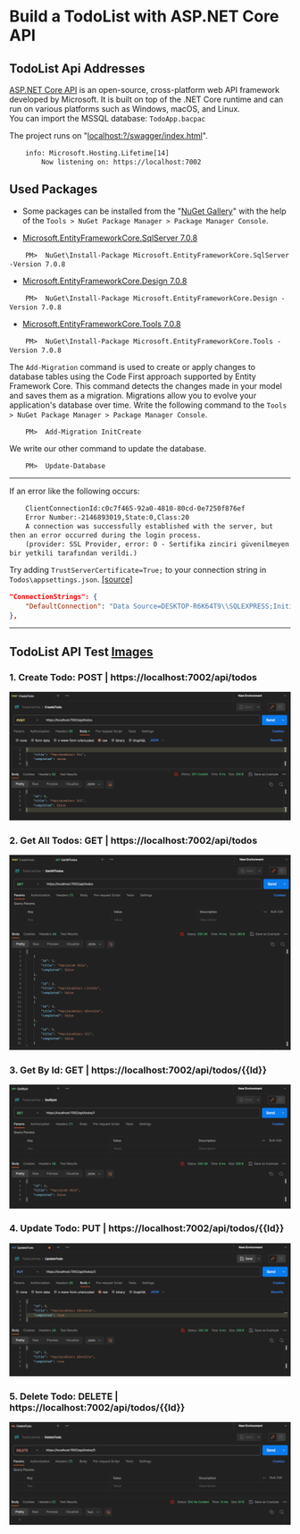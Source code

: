 # Build a TodoList with ASP.NET Core API

## TodoList Api Addresses
[ASP.NET Core API](https://learn.microsoft.com/en-us/aspnet/core/tutorials/first-web-api?view=aspnetcore-7.0&tabs=visual-studio) is an open-source, cross-platform web API framework developed by Microsoft. It is built on top of the .NET Core runtime and can run on various platforms such as Windows, macOS, and Linux.
<br>
You can import the MSSQL database: `TodoApp.bacpac`
<br>

The project runs on "[localhost:?/swagger/index.html](https://localhost:7002/swagger/index.html)".
```
    info: Microsoft.Hosting.Lifetime[14]
        Now listening on: https://localhost:7002
```

## Used Packages

- Some packages can be installed from the "[NuGet Gallery](https://www.nuget.org/packages/Microsoft.AspNet.Identity.Core)" with the help of the `Tools > NuGet Package Manager > Package Manager Console`.

- [Microsoft.EntityFrameworkCore.SqlServer 7.0.8](https://www.nuget.org/packages/Microsoft.EntityFrameworkCore.SqlServer/7.0.8)
```
    PM>  NuGet\Install-Package Microsoft.EntityFrameworkCore.SqlServer -Version 7.0.8
```
- [Microsoft.EntityFrameworkCore.Design	7.0.8](https://www.nuget.org/packages/Microsoft.EntityFrameworkCore.Design/7.0.8)
```
    PM>  NuGet\Install-Package Microsoft.EntityFrameworkCore.Design -Version 7.0.8
```
- [Microsoft.EntityFrameworkCore.Tools 7.0.8](https://www.nuget.org/packages/Microsoft.EntityFrameworkCore.Tools/7.0.8)
```
    PM>  NuGet\Install-Package Microsoft.EntityFrameworkCore.Tools -Version 7.0.8
```

The `Add-Migration` command is used to create or apply changes to database tables using the Code First approach supported by Entity Framework Core. This command detects the changes made in your model and saves them as a migration. Migrations allow you to evolve your application's database over time.
Write the following command to the `Tools > NuGet Package Manager > Package Manager Console`.
```
    PM>  Add-Migration InitCreate
``` 
We write our other command to update the database.
```
    PM>  Update-Database
```

---- 

If an error like the following occurs:
```
    ClientConnectionId:c0c7f465-92a0-4810-80cd-0e7250f876ef
    Error Number:-2146893019,State:0,Class:20
    A connection was successfully established with the server, but then an error occurred during the login process. 
    (provider: SSL Provider, error: 0 - Sertifika zinciri güvenilmeyen bir yetkili tarafından verildi.)
```
Try adding `TrustServerCertificate=True;` to your connection string in `Todos\appsettings.json`. [[source]](https://learn.microsoft.com/en-us/answers/questions/663116/a-connection-was-successfully-established-with-the)
```json
"ConnectionStrings": {
    "DefaultConnection": "Data Source=DESKTOP-R6K64T9\\SQLEXPRESS;Initial Catalog=TodoApp;Integrated Security=True;TrustServerCertificate=True;"
},
```

----
## TodoList API Test [Images](https://github.com/AtakanTurgut/TodoList_ASP.NETCoreAPI/tree/master/pictures)

### 1. Create Todo:  POST | https://localhost:7002/api/todos
![](/pictures/createTodo.PNG) 

### 2. Get All Todos:  GET | https://localhost:7002/api/todos
![](/pictures/getAllTodos.PNG)

### 3. Get By Id:  GET | https://localhost:7002/api/todos/{{Id}}
![](/pictures/getById.PNG)

### 4. Update Todo:  PUT | https://localhost:7002/api/todos/{{Id}}
![](/pictures/updateTodo.PNG)

### 5. Delete Todo:  DELETE | https://localhost:7002/api/todos/{{Id}}
![](/pictures/deleteTodo.PNG)
